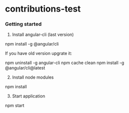# contributions-test

### Getting started

1. Install angular-cli (last version)

npm install -g @angular/cli

If you have old version upgrate it:

npm uninstall -g angular-cli
npm cache clean
npm install -g @angular/cli@latest

2. Install node modules

npm install

3. Start application

npm start

